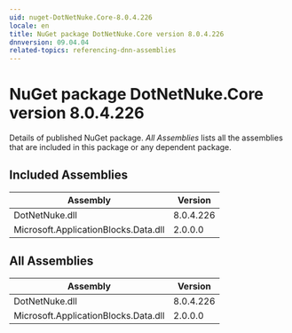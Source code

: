 ```yaml
---
uid: nuget-DotNetNuke.Core-8.0.4.226
locale: en
title: NuGet package DotNetNuke.Core version 8.0.4.226
dnnversion: 09.04.04
related-topics: referencing-dnn-assemblies
---
```


# NuGet package DotNetNuke.Core version 8.0.4.226
Details of published NuGet package.
*All Assemblies* lists all the assemblies that are included in this package or any dependent package.

## Included Assemblies

|Assembly|Version|
|---|---|
|DotNetNuke.dll|8.0.4.226|
|Microsoft.ApplicationBlocks.Data.dll|2.0.0.0|

## All Assemblies

|Assembly|Version|
|---|---|
|DotNetNuke.dll|8.0.4.226|
|Microsoft.ApplicationBlocks.Data.dll|2.0.0.0|

